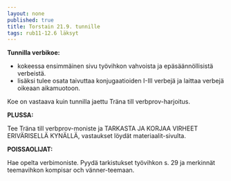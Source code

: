 ```yaml
---
layout: none
published: true
title: Torstain 21.9. tunnille
tags: rub11-12.6 läksyt
---
```

**Tunnilla verbikoe:**

- kokeessa ensimmäinen sivu työvihkon vahvoista ja epäsäännöllisistä verbeistä.
- lisäksi tulee osata taivuttaa konjugaatioiden I-III verbejä ja laittaa verbejä oikeaan aikamuotoon.

Koe on vastaava kuin tunnilla jaettu Träna till verbprov-harjoitus.

**PLUSSA:**

Tee Träna till verbprov-moniste ja TARKASTA JA KORJAA VIRHEET ERIVÄRISELLÄ KYNÄLLÄ, vastaukset löydät materiaalit-sivulta.

**POISSAOLIJAT:**

Hae opelta verbimoniste. Pyydä tarkistukset työvihkon s. 29 ja merkinnät teemavihkon kompisar och vänner-teemaan.